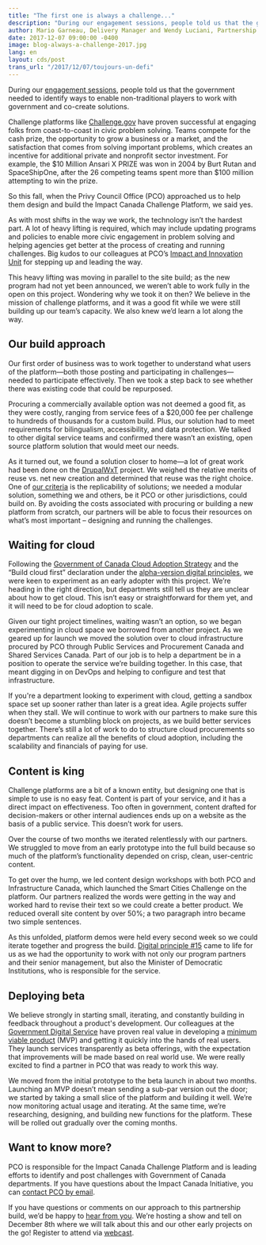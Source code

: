 ```yaml
---
title: "The first one is always a challenge..."
description: "During our engagement sessions, people told us that the government needed to identify ways to enable non-traditional players to work with government and co-create solutions.  "
author: Mario Garneau, Delivery Manager and Wendy Luciani, Partnership Lead
date: 2017-12-07 09:00:00 -0400
image: blog-always-a-challenge-2017.jpg
lang: en
layout: cds/post
trans_url: "/2017/12/07/toujours-un-defi"
---
```

During our [engagement sessions](/beginning-the-conversation/full-report/), people told us that the government needed to identify ways to enable non-traditional players to work with government and co-create solutions.  

Challenge platforms like [Challenge.gov](https://www.challenge.gov/list/) have proven successful at engaging folks from coast-to-coast in civic problem solving. Teams compete for the cash prize, the opportunity to grow a business or a market, and the satisfaction that comes from solving important problems, which creates an incentive for additional private and nonprofit sector investment. For example, the $10 Million Ansari X PRIZE was won in 2004 by Burt Rutan and SpaceShipOne, after the 26 competing teams spent more than $100 million attempting to win the prize.

So this fall, when the Privy Council Office (PCO) approached us to help them design and build the Impact Canada Challenge Platform, we said yes. 

As with most shifts in the way we work, the technology isn’t the hardest part. A lot of heavy lifting is required, which may include updating programs and policies to enable more civic engagement in problem solving and helping agencies get better at the process of creating and running challenges.  Big kudos to our colleagues at PCO’s [Impact and Innovation Unit](https://www.canada.ca/en/innovation-hub.html) for stepping up and leading the way. 

This heavy lifting was moving in parallel to the site build; as the new program had not yet been announced, we weren’t able to work fully in the open on this project.  Wondering why we took it on then? We believe in the mission of challenge platforms, and it was a good fit while we were still building up our team’s capacity. We also knew we’d learn a lot along the way. 

## Our build approach 

Our first order of business was to work together to understand what users of the platform—both those posting and participating in challenges—needed to participate effectively. Then we took a step back to see whether there was existing code that could be repurposed. 

Procuring a commercially available option was not deemed a good fit, as they were costly, ranging from service fees of a $20,000 fee per challenge to hundreds of thousands for a custom build. Plus, our solution had to meet requirements for bilingualism, accessibility, and data protection. We talked to other digital service teams and confirmed there wasn’t an existing, open source platform solution that would meet our needs. 

As it turned out, we found a solution closer to home—a lot of great work had been done on the [DrupalWxT](https://github.com/drupalwxt/wxt) project. We weighed the relative merits of reuse vs. net new creation and determined that reuse was the right choice. One of [our criteria](/2017/08/24/picking-our-projects/) is the replicability of solutions; we needed a modular solution, something we and others, be it PCO or other jurisdictions, could build on. By avoiding the costs associated with procuring or building a new platform from scratch, our partners will be able to focus their resources on what’s most important – designing and running the challenges. 

## Waiting for cloud 

Following the [Government of Canada Cloud Adoption Strategy](https://www.canada.ca/en/treasury-board-secretariat/services/information-technology/cloud-computing/government-canada-cloud-adoption-strategy.html) and the “Build cloud first” declaration under the [alpha-version digital principles](http://open.canada.ca/en/blog/digital-principles), we were keen to experiment as an early adopter with this project. We’re heading in the right direction, but departments still tell us they are unclear about how to get cloud. This isn’t easy or straightforward for them yet, and it will need to be for cloud adoption to scale. 

Given our tight project timelines, waiting wasn’t an option, so we began experimenting in cloud space we borrowed from another project. As we geared up for launch we moved the solution over to cloud infrastructure procured by PCO through Public Services and Procurement Canada and Shared Services Canada. Part of our job is to help a department be in a position to operate the service we’re building together. In this case, that meant digging in on DevOps and helping to configure and test that infrastructure.  

If you're a department looking to experiment with cloud, getting a sandbox space set up sooner rather than later is a great idea. Agile projects suffer when they stall. We will continue to work with our partners to make sure this doesn’t become a stumbling block on projects, as we build better services together. There’s still a lot of work to do to structure cloud procurements so departments can realize all the benefits of cloud adoption, including the scalability and financials of paying for use.

## Content is king 

Challenge platforms are a bit of a known entity, but designing one that is simple to use is no easy feat. Content is part of your service, and it has a direct impact on effectiveness. Too often in government, content drafted for decision-makers or other internal audiences ends up on a website as the basis of a public service. This doesn’t work for users. 

Over the course of two months we iterated relentlessly with our partners. We struggled to move from an early prototype into the full build because so much of the platform’s functionality depended on crisp, clean, user-centric content. 

To get over the hump, we led content design workshops with both PCO and Infrastructure Canada, which launched the Smart Cities Challenge on the platform. Our partners realized the words were getting in the way and worked hard to revise their text so we could create a better product.  We reduced overall site content by over 50%; a two paragraph intro became two simple sentences.

As this unfolded, platform demos were held every second week so we could iterate together and progress the build. [Digital principle #15](http://open.canada.ca/en/blog/digital-principles) came to life for us as we had the opportunity to work with not only our program partners and their senior management, but also the Minister of Democratic Institutions, who is responsible for the service. 

## Deploying beta

We believe strongly in starting small, iterating, and constantly building in feedback throughout a product's development.  Our colleagues at the [Government Digital Service](https://gds.blog.gov.uk/) have proven real value in developing a [minimum viable product](https://en.wikipedia.org/wiki/Minimum_viable_product) (MVP) and getting it quickly into the hands of real users. They launch services transparently as beta offerings, with the expectation that improvements will be made based on real world use.  We were really excited to find a partner in PCO that was ready to work this way.  

We moved from the initial prototype to the beta launch in about two months. Launching an MVP doesn’t mean sending a sub-par version out the door; we started by taking a small slice of the platform and building it well. We’re now monitoring actual usage and iterating.  At the same time, we’re researching, designing, and building new functions for the platform. These will be rolled out gradually over the coming months.

## Want to know more?

PCO is responsible for the Impact Canada Challenge Platform and is leading efforts to identify and post challenges with Government of Canada departments. If you have questions about the Impact Canada Initiative, you can [contact PCO by email](mailto:iiu-uii@pco-bcp.gc.ca). 

If you have questions or comments on our approach to this partnership build, we’d be happy to [hear from you](/contact/). We’re hosting a show and tell on December 8th where we will talk about this and our other early projects on the go! Register to attend via [webcast](https://www.eventbrite.ca/e/cds-show-and-tell-webcast-presentation-du-snc-web-diffusion-tickets-40847158952). 

